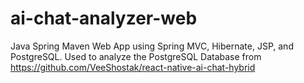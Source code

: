 # ai-chat-analyzer-web
Java Spring Maven Web App using Spring MVC, Hibernate, JSP, and PostgreSQL. Used to analyze the PostgreSQL Database from https://github.com/VeeShostak/react-native-ai-chat-hybrid
